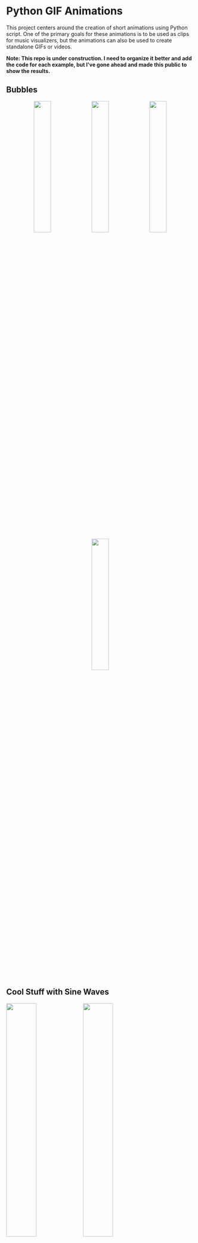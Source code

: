# Python GIF Animations
This project centers around the creation of short animations using Python script. One of the primary goals for these animations is to be used as clips for music visualizers, but the animations can also be used to create standalone GIFs or videos. 

<b>Note: This repo is under construction. I need to organize it better and add the code for each example, but I've gone ahead and made this public to show the results.</b>

## Bubbles
<p style="text-align:center">
  <img src="https://github.com/gaw1ik/visualizers/blob/master/bubbles/bubbles_1.gif" width="30%"/>
  <img src="https://github.com/gaw1ik/visualizers/blob/master/bubbles/bubbles_2.gif" width="30%"/>
  <img src="https://github.com/gaw1ik/visualizers/blob/master/bubbles/bubbles_drift_1.gif" width="30%"/>
  <img src="https://github.com/gaw1ik/visualizers/blob/master/bubbles/bubbles_shake_1.gif" width="30%"/>
</p>

## Cool Stuff with Sine Waves
<p style="align:center">
  <img src="https://github.com/gaw1ik/visualizers/blob/master/sine/test3.gif" width="40%"/>
  <img src="https://github.com/gaw1ik/visualizers/blob/master/sine/test4.gif" width="40%"/>
</p>

## Electricity/Lightning
<p style="align:center">
  <img src="https://github.com/gaw1ik/visualizers/blob/master/electricity-lightning/6.gif" width="40%"/>
  <img src="https://github.com/gaw1ik/visualizers/blob/master/electricity-lightning/7.gif" width="40%"/>
</p>

## Twinkly Stars
<p>Look closely... They're twinklin'.</p>
<p style="align:center">
  <img src="https://github.com/gaw1ik/visualizers/blob/master/stars/stars_twinkle_1.gif" width="40%"/>
</p>

## Snow/Rain
<p>Probably more on the snow end of the spectrum.</p>
<p style="align:center">
  <img src="https://github.com/gaw1ik/visualizers/blob/master/snow-rain/snow2.gif" width="40%"/>
  <img src="https://github.com/gaw1ik/visualizers/blob/master/snow-rain/snow3.gif" width="40%"/>
</p>
